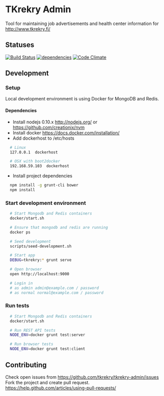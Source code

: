# TKrekry Admin

Tool for maintaining job advertisements and health center information for http://www.tkrekry.fi/

## Statuses

[![Build Status](https://travis-ci.org/tkrekry/tkrekry-admin.svg)](https://travis-ci.org/tkrekry/tkrekry-admin)
[![dependencies](https://david-dm.org/tkrekry/tkrekry-admin.png)](https://david-dm.org/tkrekry/tkrekry-admin)
[![Code Climate](https://codeclimate.com/github/tkrekry/tkrekry-admin/badges/gpa.svg)](https://codeclimate.com/github/tkrekry/tkrekry-admin)

## Development

### Setup

Local development environment is using Docker for MongoDB and Redis.

#### Dependencies

* Install nodejs 0.10.x http://nodejs.org/ or https://github.com/creationix/nvm
* Install docker https://docs.docker.com/installation/
* Add dockerhost to /etc/hosts
```bash
  # Linux
  127.0.0.1  dockerhost

  # OSX with boot2docker
  192.168.59.103  dockerhost
```
* Install project dependencies
```bash
  npm install -g grunt-cli bower
  npm install
```

### Start development environment

```bash
  # Start Mongodb and Redis containers
  docker/start.sh

  # Ensure that mongodb and redis are running
  docker ps

  # Seed development
  scripts/seed-development.sh

  # Start app
  DEBUG=tkrekry:* grunt serve

  # Open browser
  open http://localhost:9000

  # Login in
  # as admin admin@example.com / password
  # as normal normal@example.com / password
```

### Run tests

```bash
  # Start Mongodb and Redis containers
  docker/start.sh

  # Run REST API tests
  NODE_ENV=docker grunt test:server

  # Run browser tests
  NODE_ENV=docker grunt test:client
```



## Contributing

Check open issues from https://github.com/tkrekry/tkrekry-admin/issues
Fork the project and create pull request.
https://help.github.com/articles/using-pull-requests/

